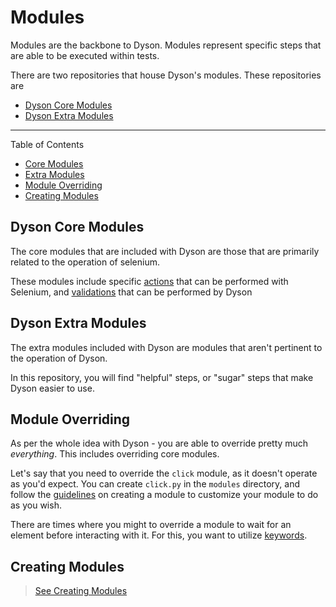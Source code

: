 Modules
=======

Modules are the backbone to Dyson.  Modules represent specific steps
that are able to be executed within tests.

There are two repositories that house Dyson's modules.  These repositories are

- [Dyson Core Modules](https://github.com/dyson-framework/dyson-modules-core)
- [Dyson Extra Modules](https://github.com/dyson-framework/dyson-modules-extras)

---

Table of Contents

- [Core Modules](#dyson-core-modules)
- [Extra Modules](#dyson-extra-modules)
- [Module Overriding](#dyson-module-overriding)
- [Creating Modules](https://github.com/dyson-framework/dyson/tree/docs/creating_modules.md)


## Dyson Core Modules

The core modules that are included with Dyson are those that are primarily
related to the operation of selenium.

These modules include specific [actions](https://github.com/dyson-framework/dyson/tree/master/docs/actions.md) that can be performed with Selenium,
and [validations](https://github.com/dyson-framework/dyson/tree/master/docs/validations.md) that can be performed by Dyson

## Dyson Extra Modules

The extra modules included with Dyson are modules that aren't pertinent to the operation of Dyson.

In this repository, you will find "helpful" steps, or "sugar" steps that make Dyson easier to use.

## Module Overriding

As per the whole idea with Dyson - you are able to override pretty much *everything*.  This includes overriding core modules.

Let's say that you need to override the `click` module, as it doesn't operate as you'd expect.
You can create `click.py` in the `modules` directory, and follow the [guidelines](https://github.com/dyson-framework/dyson/tree/docs/creating_modules.md) on creating a module
to customize your module to do as you wish.

There are times where you might to override a module to wait for an element before interacting with it.  For this, you want
to utilize [keywords](https://github.com/dyson-framework/dyson/tree/master/docs/keywords.md).

## Creating Modules

> [See Creating Modules](https://github.com/dyson-framework/dyson/tree/master/docs/creating_modules.md)
